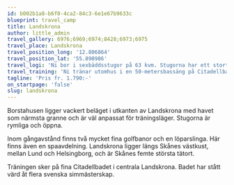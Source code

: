 ```yaml
---
id: b002b1a8-b6f0-4ca2-84c3-6e1e67b9633c
blueprint: travel_camp
title: Landskrona
author: little_admin
travel_gallery: 6976;6969;6974;8428;6973;6975
travel_place: Landskrona
travel_position_long: '12.806864'
travel_position_lat: '55.898986'
travel_logi: 'Ni bor i sexbäddsstugor på 63 kvm. Stugorna har ett stort allrum med kök i en öppen planlösning, tre sovrum med två enkelbäddar per rum samt kaklat badrum med wc och dusch. Ett av sovrummen ligger på andra våningen. Alla måltider serveras i restaurangen vid Borstahusen.'
travel_training: 'Ni tränar utomhus i en 50-metersbassäng på Citadellbadet. Bassängen har åtta banor och här finns även en hoppbassäng.'
tagline: 'Pris fr. 1.790:-'
on_startpage: 'false'
slug: landskrona
---
```

<p>Borstahusen ligger vackert beläget i utkanten av Landskrona med havet som närmsta granne och är väl anpassat för träningsläger. Stugorna är rymliga och öppna.</p>
<p>Inom gångavstånd finns två mycket fina golfbanor och en löparslinga. Här finns även en spaavdelning. Landskrona ligger längs Skånes västkust, mellan Lund och Helsingborg, och är Skånes femte största tätort.</p>
<p>Träningen sker på fina Citadellbadet i centrala Landskrona. Badet har stått värd åt flera svenska simmästerskap.</p>
